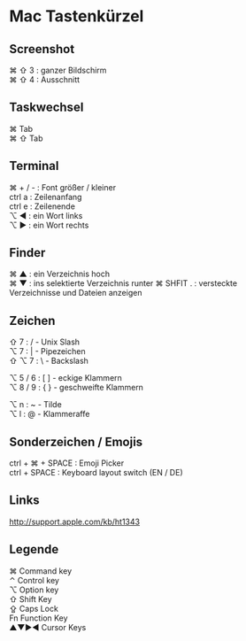 # Mac Tastenkürzel

## Screenshot
⌘ ⇧ 3 : ganzer Bildschirm  
⌘ ⇧ 4 : Ausschnitt

## Taskwechsel
⌘ Tab  
⌘ ⇧ Tab

## Terminal
⌘ + / - : Font größer / kleiner  
ctrl a : Zeilenanfang  
ctrl e : Zeilenende  
⌥ ◀︎ : ein Wort links  
⌥ ▶︎ : ein Wort rechts

## Finder
⌘ ▲ : ein Verzeichnis hoch  
⌘ ▼ : ins selektierte Verzeichnis runter
⌘ SHFIT . : versteckte Verzeichnisse und Dateien anzeigen

## Zeichen
⇧ 7 : / - Unix Slash  
⌥ 7 : | - Pipezeichen  
⇧ ⌥ 7 : \ - Backslash

⌥ 5 / 6 :  [ ] - eckige Klammern  
⌥ 8 / 9 : { } - geschweifte Klammern

⌥ n : ~ - Tilde  
⌥ l : @ - Klammeraffe

## Sonderzeichen / Emojis
ctrl + ⌘ + SPACE : Emoji Picker  
ctrl + SPACE : Keyboard layout switch (EN / DE)

## Links
http://support.apple.com/kb/ht1343

## Legende
⌘	Command key  
⌃	Control key  
⌥	Option key  
⇧	Shift Key  
⇪	Caps Lock  
Fn	Function Key  
▲▼▶︎◀︎  Cursor Keys

